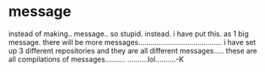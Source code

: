 # message
instead of making.. message.. so stupid. instead. i have put this. as 1 big message. 
there will be more messages.........................................
i have set up 3 different repositories and they are all different messages.....
these are all compilations of messages..........
..........lol..........-K
